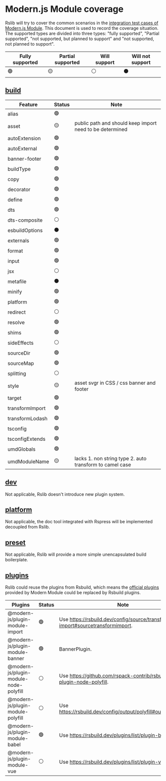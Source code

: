 # Modern.js Module coverage

Rslib will try to cover the common scenarios in the [integration test cases of Modern.js Module](https://github.com/web-infra-dev/modern.js/tree/main/tests/integration/module). This document is used to record the coverage situation. The supported types are divided into three types: "fully supported", "Partial supported", "not supported, but planned to support" and "not supported, not planned to support".

| Fully supported | Partial supported | Will support | Will not support |
| --------------- | ----------------- | ------------ | ---------------- |
| 🟢              | 🟡                | ⚪️           | ⚫️              |

## [build](https://github.com/web-infra-dev/modern.js/tree/main/tests/integration/module/fixtures/build)

| Feature         | Status | Note                                                     |
| --------------- | ------ | -------------------------------------------------------- |
| alias           | 🟢     |                                                          |
| asset           | 🟡     | public path and should keep import need to be determined |
| autoExtension   | 🟢     |                                                          |
| autoExternal    | 🟢     |                                                          |
| banner-footer   | 🟢     |                                                          |
| buildType       | 🟢     |                                                          |
| copy            | 🟢     |                                                          |
| decorator       | 🟢     |                                                          |
| define          | 🟢     |                                                          |
| dts             | 🟢     |                                                          |
| dts-composite   | ⚪️     |                                                          |
| esbuildOptions  | ⚫️    |                                                          |
| externals       | 🟢     |                                                          |
| format          | 🟢     |                                                          |
| input           | 🟢     |                                                          |
| jsx             | ⚪️     |                                                          |
| metafile        | ⚫️    |                                                          |
| minify          | 🟢     |                                                          |
| platform        | 🟢     |                                                          |
| redirect        | ⚪️     |                                                          |
| resolve         | 🟢     |                                                          |
| shims           | 🟢     |                                                          |
| sideEffects     | ⚪️     |                                                          |
| sourceDir       | 🟢     |                                                          |
| sourceMap       | 🟢     |                                                          |
| splitting       | ⚪️     |                                                          |
| style           | 🟡     | asset svgr in CSS / css banner and footer                |
| target          | 🟢     |                                                          |
| transformImport | 🟢     |                                                          |
| transformLodash | 🟢     |                                                          |
| tsconfig        | 🟢     |                                                          |
| tsconfigExtends | 🟢     |                                                          |
| umdGlobals      | 🟢     |                                                          |
| umdModuleName   | 🟡     | lacks 1. non string type 2. auto transform to camel case |

## [dev](https://github.com/web-infra-dev/modern.js/tree/main/tests/integration/module/fixtures/dev)

Not applicable, Rslib doesn't introduce new plugin system.

## [platform](https://github.com/web-infra-dev/modern.js/tree/main/tests/integration/module/fixtures/platform)

Not applicable, the doc tool integrated with Rspress will be implemented decoupled from Rslib.

## [preset](https://github.com/web-infra-dev/modern.js/tree/main/tests/integration/module/fixtures/preset)

Not applicable, Rslib will provide a more simple unencapsulated build boilerplate.

## [plugins](https://github.com/web-infra-dev/modern.js/tree/main/tests/integration/module/plugins)

Rslib could reuse the plugins from Rsbuild, which means the [official plugins](https://modernjs.dev/en/plugin/plugin-system/introduction.html#official-plugins) provided by Modern Module could be replaced by Rsbuild plugins.

| Plugins                                | Status | Note                                                                          |
| -------------------------------------- | ------ | ----------------------------------------------------------------------------- |
| @modern-js/plugin-module-import        | 🟢     | Use https://rsbuild.dev/config/source/transform-import#sourcetransformimport. |
| @modern-js/plugin-module-banner        | 🟢     | BannerPlugin.                                                                 |
| @modern-js/plugin-module-node-polyfill | ⚪️     | Use https://github.com/rspack-contrib/rsbuild-plugin-node-polyfill.           |
| @modern-js/plugin-module-polyfill      | ⚪️     | Use https://rsbuild.dev/config/output/polyfill#outputpolyfill.                |
| @modern-js/plugin-module-babel         | 🟢     | Use https://rsbuild.dev/plugins/list/plugin-babel.                            |
| @modern-js/plugin-module-vue           | ⚪️     | Use https://rsbuild.dev/plugins/list/plugin-vue.                              |

##
